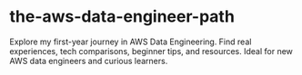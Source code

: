 # the-aws-data-engineer-path
Explore my first-year journey in AWS Data Engineering. Find real experiences, tech comparisons, beginner tips, and resources. Ideal for new AWS data engineers and curious learners.
